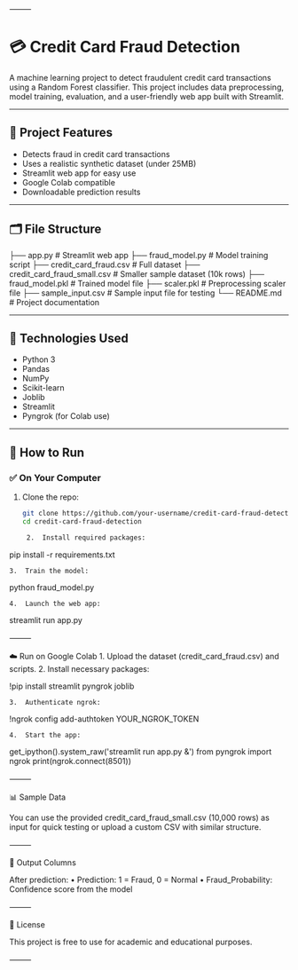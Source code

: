 
⸻


# 💳 Credit Card Fraud Detection

A machine learning project to detect fraudulent credit card transactions using a Random Forest classifier. This project includes data preprocessing, model training, evaluation, and a user-friendly web app built with Streamlit.

---

## 📌 Project Features

- Detects fraud in credit card transactions
- Uses a realistic synthetic dataset (under 25MB)
- Streamlit web app for easy use
- Google Colab compatible
- Downloadable prediction results

---

## 🗂 File Structure

├── app.py                        # Streamlit web app
├── fraud_model.py               # Model training script
├── credit_card_fraud.csv        # Full dataset
├── credit_card_fraud_small.csv  # Smaller sample dataset (10k rows)
├── fraud_model.pkl              # Trained model file
├── scaler.pkl                   # Preprocessing scaler file
├── sample_input.csv             # Sample input file for testing
└── README.md                    # Project documentation

---

## 🧠 Technologies Used

- Python 3
- Pandas
- NumPy
- Scikit-learn
- Joblib
- Streamlit
- Pyngrok (for Colab use)

---

## 🚀 How to Run

### ✅ On Your Computer

1. Clone the repo:
   ```bash
   git clone https://github.com/your-username/credit-card-fraud-detection.git
   cd credit-card-fraud-detection

	2.	Install required packages:

pip install -r requirements.txt


	3.	Train the model:

python fraud_model.py


	4.	Launch the web app:

streamlit run app.py



⸻

☁️ Run on Google Colab
	1.	Upload the dataset (credit_card_fraud.csv) and scripts.
	2.	Install necessary packages:

!pip install streamlit pyngrok joblib


	3.	Authenticate ngrok:

!ngrok config add-authtoken YOUR_NGROK_TOKEN


	4.	Start the app:

get_ipython().system_raw('streamlit run app.py &')
from pyngrok import ngrok
print(ngrok.connect(8501))



⸻

📊 Sample Data

You can use the provided credit_card_fraud_small.csv (10,000 rows) as input for quick testing or upload a custom CSV with similar structure.

⸻

🧾 Output Columns

After prediction:
	•	Prediction: 1 = Fraud, 0 = Normal
	•	Fraud_Probability: Confidence score from the model

⸻

📃 License

This project is free to use for academic and educational purposes.

⸻
